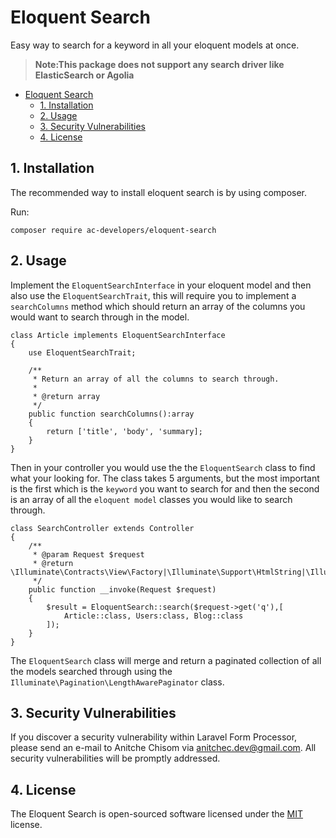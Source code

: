 # Eloquent Search
Easy way to search for a keyword in all your eloquent models at once.

>**Note:This package does not support any search driver like ElasticSearch or Agolia**

<!-- TOC -->

- [Eloquent Search](#eloquent-search)
    - [1. Installation](#1-installation)
    - [2. Usage](#2-usage)
    - [3. Security Vulnerabilities](#3-security-vulnerabilities)
    - [4. License](#4-license)

<!-- /TOC -->

## 1. Installation 
The recommended way to install eloquent search is by using composer.

Run:
```
composer require ac-developers/eloquent-search
```

## 2. Usage
Implement the `EloquentSearchInterface` in your eloquent model and then also use the `EloquentSearchTrait`, this will require you to implement a `searchColumns` method which should return an array of the columns you would want to search through in the model.

```
class Article implements EloquentSearchInterface
{
    use EloquentSearchTrait;

    /**
     * Return an array of all the columns to search through.
     *
     * @return array
     */
    public function searchColumns():array
    {
        return ['title', 'body', 'summary];
    }
}
```


Then in your controller you would use the the `EloquentSearch` class to find what your looking for. The class takes 5 arguments, but the most important is the first which is the `keyword` you want to search for and then the second is an array of all the `eloquent model` classes you would like to search through.

```
class SearchController extends Controller
{
    /**
     * @param Request $request
     * @return \Illuminate\Contracts\View\Factory|\Illuminate\Support\HtmlString|\Illuminate\View\View
     */
    public function __invoke(Request $request)
    {
        $result = EloquentSearch::search($request->get('q'),[
            Article::class, Users:class, Blog::class 
        ]);
    }
}
```

The `EloquentSearch` class will merge and return a paginated collection of all the models searched through using the `Illuminate\Pagination\LengthAwarePaginator` class. 

## 3. Security Vulnerabilities
If you discover a security vulnerability within Laravel Form Processor, please send an e-mail to Anitche Chisom via anitchec.dev@gmail.com. All security vulnerabilities will be promptly addressed.

## 4. License
The Eloquent Search is open-sourced software licensed under the [MIT](LICENSE) license.